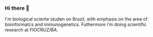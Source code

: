 ### Hi there 👋

I'm biological sciente studen on Brazil, with emphasis on the area of bioinformatcs and immunogenetics. Futhermore i'm doing scientific research at FIOCRUZ/BA.
